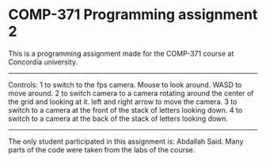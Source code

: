 # COMP-371 Programming assignment 2
This is a programming assignment made for the COMP-371 course at Concordia university.
___________________________________________________________________
Controls:
1 to switch to the fps camera.
Mouse to look around.
WASD to move around.
2 to switch camera to a camera rotating around the center of the grid and looking at it.
left and right arrow to move the camera.
3 to switch to a camera at the front of the stack of letters looking down.
4 to switch to a camera at the back of the stack of letters looking down.
 ____________________________________________________________________________
The only student participated in this assignment is: Abdallah Said.
Many parts of the code were taken from the labs of the course.
